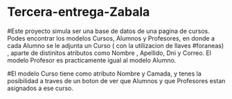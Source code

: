 # Tercera-entrega-Zabala

#Este proyecto simula ser una base de datos de una pagina de cursos. Podes encontrar los modelos Cursos, Alumnos y Profesores, en donde a cada Alumno se le adjunta un Curso ( con la utilizacion de llaves #foraneas) , aparte de distinitos atributos como Nombre , Apellido, Dni y Correo. El modelo Profesor es practicamente igual al modelo Alumno.

#El modelo Curso tiene como atributo Nombre y Camada, y tenes la posibilidad a traves de un boton de ver que Alumnos y que Profesores estan asignados a ese curso.

